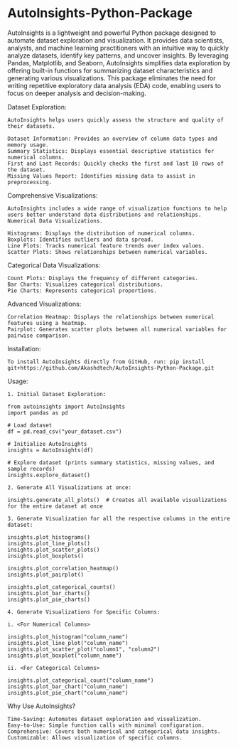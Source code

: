 # AutoInsights-Python-Package
AutoInsights is a lightweight and powerful Python package designed to automate dataset exploration and visualization. It provides data scientists, analysts, and machine learning practitioners with an intuitive way to quickly analyze datasets, identify key patterns, and uncover insights. By leveraging Pandas, Matplotlib, and Seaborn, AutoInsights simplifies data exploration by offering built-in functions for summarizing dataset characteristics and generating various visualizations. This package eliminates the need for writing repetitive exploratory data analysis (EDA) code, enabling users to focus on deeper analysis and decision-making.

Dataset Exploration:

    AutoInsights helps users quickly assess the structure and quality of their datasets.

    Dataset Information: Provides an overview of column data types and memory usage.
    Summary Statistics: Displays essential descriptive statistics for numerical columns.
    First and Last Records: Quickly checks the first and last 10 rows of the dataset.
    Missing Values Report: Identifies missing data to assist in preprocessing.

Comprehensive Visualizations:

    AutoInsights includes a wide range of visualization functions to help users better understand data distributions and relationships.
    Numerical Data Visualizations.

    Histograms: Displays the distribution of numerical columns.
    Boxplots: Identifies outliers and data spread.
    Line Plots: Tracks numerical feature trends over index values.
    Scatter Plots: Shows relationships between numerical variables.

Categorical Data Visualizations:

    Count Plots: Displays the frequency of different categories.
    Bar Charts: Visualizes categorical distributions.
    Pie Charts: Represents categorical proportions.

Advanced Visualizations:

    Correlation Heatmap: Displays the relationships between numerical features using a heatmap.
    Pairplot: Generates scatter plots between all numerical variables for pairwise comparison.

Installation:

    To install AutoInsights directly from GitHub, run: pip install git+https://github.com/Akashdtech/AutoInsights-Python-Package.git

Usage:

    1. Initial Dataset Exploration:

    from autoinsights import AutoInsights
    import pandas as pd

    # Load dataset
    df = pd.read_csv("your_dataset.csv")

    # Initialize AutoInsights
    insights = AutoInsights(df)

    # Explore dataset (prints summary statistics, missing values, and sample records)
    insights.explore_dataset()

    2. Generate All Visualizations at once:

    insights.generate_all_plots()  # Creates all available visualizations for the entire dataset at once

    3. Generate Visualization for all the respective columns in the entire dataset:

    insights.plot_histograms()
    insights.plot_line_plots()
    insights.plot_scatter_plots()
    insights.plot_boxplots()
    
    insights.plot_correlation_heatmap()
    insights.plot_pairplot()
    
    insights.plot_categorical_counts()
    insights.plot_bar_charts()
    insights.plot_pie_charts()

    4. Generate Visualizations for Specific Columns:
    
    i. <For Numerical Columns>

    insights.plot_histogram("column_name")
    insights.plot_line_plot("column_name")
    insights.plot_scatter_plot("column1", "column2")
    insights.plot_boxplot("column_name")

    ii. <For Categorical Columns>

    insights.plot_categorical_count("column_name")
    insights.plot_bar_chart("column_name")
    insights.plot_pie_chart("column_name")

Why Use AutoInsights?

    Time-Saving: Automates dataset exploration and visualization.
    Easy-to-Use: Simple function calls with minimal configuration.
    Comprehensive: Covers both numerical and categorical data insights.
    Customizable: Allows visualization of specific columns.
